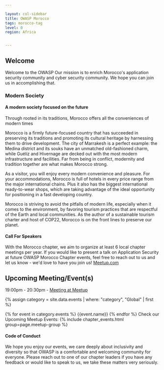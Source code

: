 ```yaml
---

layout: col-sidebar
title: OWASP Morocco
tags: morocco-tag
level: 0
region: Africa


---
```



## Welcome

Welcome to the OWASP
Our mission is to enrich Morocco's application security community and cyber security community. We
hope you can join us in accomplishing that.

### Modern Society
#### A modern society focused on the future

Through rooted in its traditions, Morocco offers all the conveniences of modern times

Morocco is a firmly future-focused country that has succeeded in preserving its traditions and promoting its cultural heritage by harnessing them to drive development. The city of Marrakesh is a perfect example: the Medina district and its souks have an unmatched old-fashioned charm, while Guéliz and Hivernage are decked out with the most modern infrastructure and facilities. Far from being in conflict, modernity and tradition together are what makes Morocco strong.

As a visitor, you will enjoy every modern convenience and pleasure. For your accommodations, Morocco is full of hotels in every price range from the major international chains. Plus it also has the biggest international ready-to-wear shops, which are taking advantage of the ideal opportunity for positioning in a fast developing country.

Morocco is striving to avoid the pitfalls of modern life, especially when it comes to the environment, by favoring tourism practices that are respectful of the Earth and local communities. As the author of a sustainable tourism charter and host of COP22, Morocco is on the front lines to preserve our planet.

#### Call For Speakers

With the Morocco chapter, we aim to organize at least 6 local chapter meetings per year.  If you would like to present a talk on Application Security at future OWASP Morocco Chapter events, feel free to reach out to us and let us know - we'd love to have you join us!  [Meetup.com](https://www.meetup.com/fr-FR/Morocco-OWASP-Meetup-Group/)

Upcoming Meeting/Event(s)
---------------------
<a class='timeclass'>19:00pm - 20:30pm -  [Meeting at Meetup](https://www.meetup.com/fr-FR/Morocco-OWASP-Meetup-Group/)</a>

{% assign category = site.data.events | where: "category", "Global" | first %}

{% for event in category.events %}
{{event.name}}
{% endfor %}
Check our Upcoming Meetup Events:
{% include chapter_events.html group=page.meetup-group %}

<script type='text/javascript'> $(function(){ $(".timeclass").hover(function() { utc_str = $(this).text(); ndx = utc_str.indexOf(':'); st_hour_str = utc_str.substring(0, ndx); st_min_str = utc_str.substring(ndx + 1, ndx + 3); utc_dt = luxon.DateTime.utc(2020, 06, 06, parseInt(st_hour_str), parseInt(st_min_str), 0); start_dt = utc_dt.setZone(luxon.DateTime.local().zoneName); ndx = utc_str.lastIndexOf(':'); end_hour_str = utc_str.substring(ndx - 2, ndx - 1); end_min_str = utc_str.substring(ndx + 1, ndx + 3); utc_dt = luxon.DateTime.utc(2020, 06, 06, parseInt(end_hour_str), parseInt(end_min_str), 0); end_dt = utc_dt.setZone(luxon.DateTime.local().zoneName); popstr = start_dt.toLocaleString(luxon.DateTime.TIME_WITH_SECONDS) + ' to ' + end_dt.toLocaleString(luxon.DateTime.TIME_WITH_SHORT_OFFSET); $(this).prop('title', popstr); }); }); </script>


#### Code of Conduct #### 

We hope you enjoy our events, we care deeply about inclusivity and diversity so that OWASP is a comfortable and welcoming community for everyone. Please reach out to one of our chapter leaders if you have any feedback or would like to speak to us, we take these matters very seriously.
